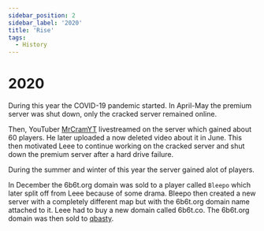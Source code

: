 ```yaml
---
sidebar_position: 2
sidebar_label: '2020'
title: 'Rise'
tags:
  - History
---
```


# 2020

During this year the COVID-19 pandemic started. In April-May the premium server was shut down, only the cracked server remained online.

Then, YouTuber [MrCramYT](https://www.youtube.com/@MrCramYT) livestreamed on the server which gained about 60 players. He later uploaded a now deleted video about it in June. This then motivated Leee to continue working on the cracked server and shut down the premium server after a hard drive failure.

During the summer and winter of this year the server gained alot of players.

In December the 6b6t.org domain was sold to a player called `Bleepo` which later split off from Leee because of some drama. Bleepo then created a new server with a completely different map but with the 6b6t.org domain name attached to it. Leee had to buy a new domain called 6b6t.co. The 6b6t.org domain was then sold to [qbasty](../Users/qbasty.md).